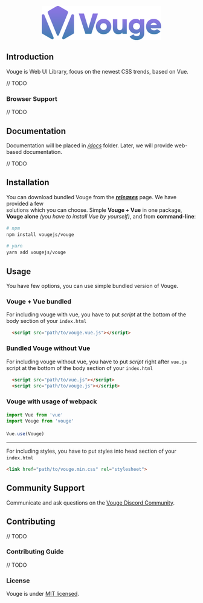 <p align="center">
  <a href="https://github.com/VougeJS/Vouge">
    <img src="docs/assets/vouge-logo.png" height="90" alt="Vouge Logo">
  </a>
</p>

## Introduction

Vouge is Web UI Library, focus on the newest CSS trends, based on Vue.

// TODO

### Browser Support

// TODO

## Documentation

Documentation will be placed in [*/docs*](./docs) folder. Later, we will provide web-based documentation.

// TODO


## Installation

You can download bundled Vouge from the [***releases***](https://github.com/VougeJS/Vouge/releases) page. We have provided a few  
solutions which you can choose. Simple **Vouge + Vue** in one package, **Vouge alone** *(you have to install Vue by yourself)*, and from **command-line**:

``` bash
# npm
npm install vougejs/vouge
```

``` bash
# yarn
yarn add vougejs/vouge
```

## Usage

You have few options, you can use simple bundled version of Vouge.

### Vouge + Vue bundled

For including vouge with vue, you have to put *script* at the bottom of the body section of your `index.html`
```html
  <script src="path/to/vouge.vue.js"></script>
```

### Bundled Vouge without Vue
For including vouge without vue, you have to put *script* right after `vue.js` script at the bottom of the body section of your `index.html`
```html
  <script src="path/to/vue.js"></script>
  <script src="path/to/vouge.js"></script>
```

### Vouge with usage of webpack
```javascript
import Vue from 'vue'
import Vouge from 'vouge'

Vue.use(Vouge)
```

---

For including styles, you have to put styles into head section of your `index.html`
```html
<link href="path/to/vouge.min.css" rel="stylesheet">
```

## Community Support

Communicate and ask questions on the [Vouge Discord Community](https://discord.gg/qbqxa8t).

## Contributing

// TODO

### Contributing Guide

// TODO


### License

Vouge is under [MIT licensed](./LICENSE).

